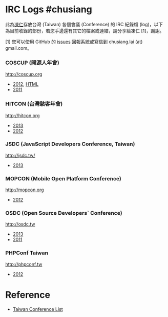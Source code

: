 # IRC Logs #chusiang

此為[凍仁](http://note.drx.tw/p/about-chu-siang-lai.html)存放台灣 (Taiwan) 各個會議 (Conference) 的 IRC 紀錄檔 (log)，以下為目前收錄的部份，若您手邊還有其它的檔案或連結，請分享給凍仁 [1]，謝謝。

[1] 您可以使用 GitHub 的 [issues](https://github.com/chusiang/irc_log/issues) 回報系統或寫信到 chusiang.lai (at) gmail.com。

### COSCUP (開源人年會)

http://coscup.org

- [2012](https://raw.github.com/chusiang/irc_log/master/coscup/irc-coscup-2012.log), [HTML](http://ig.deep.tw/coscup.log.html)
- [2011](https://raw.github.com/chusiang/irc_log/master/coscup/irc-coscup-2011.log)

### HITCON (台灣駭客年會)

http://hitcon.org

- [2013](https://github.com/chusiang/irc_log/raw/master/hitcon/irc-hitcon-2013.log)
- [2012](https://github.com/chusiang/irc_log/raw/master/hitcon/irc-hitcon-2012.log)

### JSDC (JavaScript Developers Conference, Taiwan)

http://jsdc.tw/

- [2013](https://github.com/chusiang/irc_log/raw/master/jsdc/irc-jsdc-2013.log)
         
### MOPCON (Mobile Open Platform Conference)

http://mopcon.org

- [2012](https://raw.github.com/chusiang/irc_log/master/mopcon/irc-mopcon-2012.log)
                               
### OSDC (Open Source Developers` Conference)

http://osdc.tw

- [2013](https://raw.github.com/chusiang/irc_log/master/osdc/irc-osdc.tw-2013.log)
- [2011](https://raw.github.com/chusiang/irc_log/master/osdc/irc-osdc.tw-2011.log)
                               
### PHPConf Taiwan
 
http://phpconf.tw

- [2012](https://raw.github.com/chusiang/irc_log/master/phpconf/irc-phpconf-tw-2012.log)

# Reference 

* [Taiwan Conference List](http://goo.gl/90yt5)
 
